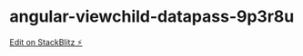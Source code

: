 # angular-viewchild-datapass-9p3r8u

[Edit on StackBlitz ⚡️](https://stackblitz.com/edit/angular-viewchild-datapass-9p3r8u)